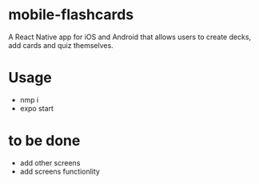 # mobile-flashcards

A React Native app for iOS and Android that allows users to create decks, add cards and quiz themselves.

# Usage

- nmp i 
- expo start


# to be done 
- add other screens 
- add screens functionlity 
